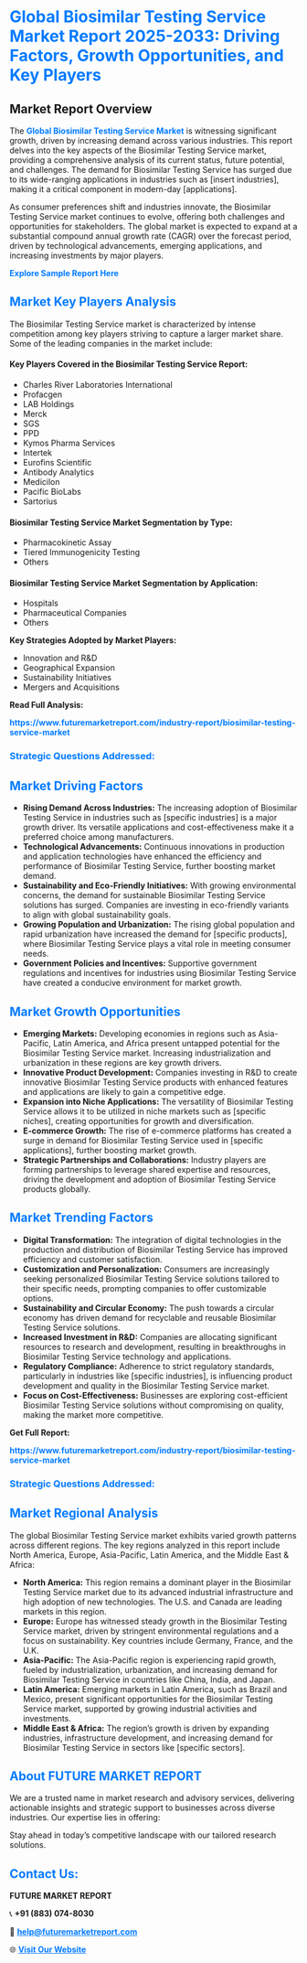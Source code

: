 <h1 style="color: #007BFF;">Global Biosimilar Testing Service Market Report 2025-2033: Driving Factors, Growth Opportunities, and Key Players</h1>

<section id="overview">
<h2>Market Report Overview</h2>
<p>The <a href="https://www.futuremarketreport.com/industry-report/biosimilar-testing-service-market" style="color: #007BFF; text-decoration: none;"><strong>Global Biosimilar Testing Service Market</strong></a> is witnessing significant growth, driven by increasing demand across various industries. This report delves into the key aspects of the Biosimilar Testing Service market, providing a comprehensive analysis of its current status, future potential, and challenges. The demand for Biosimilar Testing Service has surged due to its wide-ranging applications in industries such as [insert industries], making it a critical component in modern-day [applications].</p>
<p>As consumer preferences shift and industries innovate, the Biosimilar Testing Service market continues to evolve, offering both challenges and opportunities for stakeholders. The global market is expected to expand at a substantial compound annual growth rate (CAGR) over the forecast period, driven by technological advancements, emerging applications, and increasing investments by major players.</p>
</section>

<section id="overview">
<p><a href="https://www.futuremarketreport.com/request-sample/reportId=64437" style="color: #007BFF; text-decoration: none;"><strong>Explore Sample Report Here</strong></a></p>
</section>

<section id="key-players">
<h2 style="color: #007BFF;">Market Key Players Analysis</h2>
<p>The Biosimilar Testing Service market is characterized by intense competition among key players striving to capture a larger market share. Some of the leading companies in the market include:</p>
<h4>Key Players Covered in the Biosimilar Testing Service Report:</h4>
<ul><li>Charles River Laboratories International</li><li>Profacgen</li><li>LAB Holdings</li><li>Merck</li><li>SGS</li><li>PPD</li><li>Kymos Pharma Services</li><li>Intertek</li><li>Eurofins Scientific</li><li>Antibody Analytics</li><li>Medicilon</li><li>Pacific BioLabs</li><li>Sartorius</li></ul>
<h4>Biosimilar Testing Service Market Segmentation by Type:</h4>
<ul><li>Pharmacokinetic Assay</li><li>Tiered Immunogenicity Testing</li><li>Others</li></ul>

<h4>Biosimilar Testing Service Market Segmentation by Application:</h4>
<ul><li>Hospitals</li><li>Pharmaceutical Companies</li><li>Others</li></ul>
<p><strong>Key Strategies Adopted by Market Players:</strong></p>
<ul>
<li>Innovation and R&D</li>
<li>Geographical Expansion</li>
<li>Sustainability Initiatives</li>
<li>Mergers and Acquisitions</li>
</ul>
</section>

<section>
<p><strong>Read Full Analysis: </strong></p><a href="https://www.futuremarketreport.com/industry-report/biosimilar-testing-service-market" style="color: #007BFF; text-decoration: none;"><strong>https://www.futuremarketreport.com/industry-report/biosimilar-testing-service-market</strong></a>
<h3 style="color: #007BFF;">Strategic Questions Addressed:</h3>
</section>

<section id="driving-factors">
<h2 style="color: #007BFF;">Market Driving Factors</h2>
<ul>
<li><strong>Rising Demand Across Industries:</strong> The increasing adoption of Biosimilar Testing Service in industries such as [specific industries] is a major growth driver. Its versatile applications and cost-effectiveness make it a preferred choice among manufacturers.</li>
<li><strong>Technological Advancements:</strong> Continuous innovations in production and application technologies have enhanced the efficiency and performance of Biosimilar Testing Service, further boosting market demand.</li>
<li><strong>Sustainability and Eco-Friendly Initiatives:</strong> With growing environmental concerns, the demand for sustainable Biosimilar Testing Service solutions has surged. Companies are investing in eco-friendly variants to align with global sustainability goals.</li>
<li><strong>Growing Population and Urbanization:</strong> The rising global population and rapid urbanization have increased the demand for [specific products], where Biosimilar Testing Service plays a vital role in meeting consumer needs.</li>
<li><strong>Government Policies and Incentives:</strong> Supportive government regulations and incentives for industries using Biosimilar Testing Service have created a conducive environment for market growth.</li>
</ul>
</section>

<section id="growth-opportunities">
<h2 style="color: #007BFF;">Market Growth Opportunities</h2>
<ul>
<li><strong>Emerging Markets:</strong> Developing economies in regions such as Asia-Pacific, Latin America, and Africa present untapped potential for the Biosimilar Testing Service market. Increasing industrialization and urbanization in these regions are key growth drivers.</li>
<li><strong>Innovative Product Development:</strong> Companies investing in R&D to create innovative Biosimilar Testing Service products with enhanced features and applications are likely to gain a competitive edge.</li>
<li><strong>Expansion into Niche Applications:</strong> The versatility of Biosimilar Testing Service allows it to be utilized in niche markets such as [specific niches], creating opportunities for growth and diversification.</li>
<li><strong>E-commerce Growth:</strong> The rise of e-commerce platforms has created a surge in demand for Biosimilar Testing Service used in [specific applications], further boosting market growth.</li>
<li><strong>Strategic Partnerships and Collaborations:</strong> Industry players are forming partnerships to leverage shared expertise and resources, driving the development and adoption of Biosimilar Testing Service products globally.</li>
</ul>
</section>

<section id="trending-factors">
<h2 style="color: #007BFF;">Market Trending Factors</h2>
<ul>
<li><strong>Digital Transformation:</strong> The integration of digital technologies in the production and distribution of Biosimilar Testing Service has improved efficiency and customer satisfaction.</li>
<li><strong>Customization and Personalization:</strong> Consumers are increasingly seeking personalized Biosimilar Testing Service solutions tailored to their specific needs, prompting companies to offer customizable options.</li>
<li><strong>Sustainability and Circular Economy:</strong> The push towards a circular economy has driven demand for recyclable and reusable Biosimilar Testing Service solutions.</li>
<li><strong>Increased Investment in R&D:</strong> Companies are allocating significant resources to research and development, resulting in breakthroughs in Biosimilar Testing Service technology and applications.</li>
<li><strong>Regulatory Compliance:</strong> Adherence to strict regulatory standards, particularly in industries like [specific industries], is influencing product development and quality in the Biosimilar Testing Service market.</li>
<li><strong>Focus on Cost-Effectiveness:</strong> Businesses are exploring cost-efficient Biosimilar Testing Service solutions without compromising on quality, making the market more competitive.</li>
</ul>
</section>

<section>
<p><strong>Get Full Report: </strong></p><a href="https://www.futuremarketreport.com/industry-report/biosimilar-testing-service-market" style="color: #007BFF; text-decoration: none;"><strong>https://www.futuremarketreport.com/industry-report/biosimilar-testing-service-market</strong></a>
<h3 style="color: #007BFF;">Strategic Questions Addressed:</h3>
</section>


<section id="regional-analysis">
<h2 style="color: #007BFF;">Market Regional Analysis</h2>
<p>The global Biosimilar Testing Service market exhibits varied growth patterns across different regions. The key regions analyzed in this report include North America, Europe, Asia-Pacific, Latin America, and the Middle East & Africa:</p>
<ul>
<li><strong>North America:</strong> This region remains a dominant player in the Biosimilar Testing Service market due to its advanced industrial infrastructure and high adoption of new technologies. The U.S. and Canada are leading markets in this region.</li>
<li><strong>Europe:</strong> Europe has witnessed steady growth in the Biosimilar Testing Service market, driven by stringent environmental regulations and a focus on sustainability. Key countries include Germany, France, and the U.K.</li>
<li><strong>Asia-Pacific:</strong> The Asia-Pacific region is experiencing rapid growth, fueled by industrialization, urbanization, and increasing demand for Biosimilar Testing Service in countries like China, India, and Japan.</li>
<li><strong>Latin America:</strong> Emerging markets in Latin America, such as Brazil and Mexico, present significant opportunities for the Biosimilar Testing Service market, supported by growing industrial activities and investments.</li>
<li><strong>Middle East & Africa:</strong> The region’s growth is driven by expanding industries, infrastructure development, and increasing demand for Biosimilar Testing Service in sectors like [specific sectors].</li>
</ul>
</section>

<footer>
<h2 style="color: #007BFF;">About FUTURE MARKET REPORT</h2>
<p>We are a trusted name in market research and advisory services, delivering actionable insights and strategic support to businesses across diverse industries. Our expertise lies in offering:</p>

<p>Stay ahead in today’s competitive landscape with our tailored research solutions.</p>

<h2 style="color: #007BFF;">Contact Us:</h2>
<p><strong>FUTURE MARKET REPORT</strong></p>
<p>📞 <strong>+91 (883) 074-8030</strong></p>
<p>📧 <strong><a href="mailto:help@futuremarketreport.com" style="color: #007BFF;">help@futuremarketreport.com</a></strong></p>
<p>🌐 <strong><a href="https://www.futuremarketreport.com/" style="color: #007BFF;">Visit Our Website</a></strong></p>
</footer>